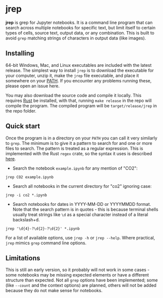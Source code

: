 # jrep
**jrep** is grep for Jupyter notebooks. It is a command line program that can search across 
multiple notebooks for specific text, but limit itself to certain types of cells, source text,
output data, or any combination. This is built to avoid `grep` matching strings of characters
in output data (like images).

## Installing
64-bit Windows, Mac, and Linux executables are included with the latest release. The simplest
way to install `jrep` is to download the executable for your computer, unzip it, make the
`jrep` file executable, and place it somewhere on your [PATH](https://linuxhint.com/path_in_bash/).
If you encounter any problems running these, please open an issue here.

You may also download the source code and compile it locally. This
requires [Rust](https://www.rust-lang.org/) be installed, with that, running `make release` in
the repo will compile the program. The compiled program will be `target/release/jrep` in the 
repo folder.

## Quick start

Once the program is in a directory on your `PATH` you can call it very similarly to `grep`. The
minimum is to give it a pattern to search for and one or more files to search. The pattern is treated
as a regular expression. This is implemented with the Rust `regex` crate, so the syntax it uses is
described [here](https://docs.rs/regex/1.4.3/regex/#syntax).

* Search the notebook `example.ipynb` for any mention of "CO2":

```
jrep CO2 example.ipynb
```

* Search all notebooks in the current directory for "co2" ignoring case:

```
jrep -i co2 *.ipynb
```

* Search notebooks for dates in YYYY-MM-DD or YYYYMMDD format. Note that the search pattern is
  in quotes - this is because terminal shells usually treat strings like `\d` as a special character
  instead of a literal backslash+d. 
  
 ```
 jrep '\d{4}-?\d{2}-?\d{2}' *.ipynb
 ```
 
 For a list of available options, use `jrep -h` or `jrep --help`. Where practical, `jrep` mimics `grep`
 command line options.
 
 ## Limitations
 
 This is still an early version, so it probably will not work in some cases - some notebooks may be missing
 expected elements or have a different structure than expected. Not all `grep` options have been implemented;
 some (like `--count` and the context options) are planned, others will not be added because they do not make
 sense for notebooks.
